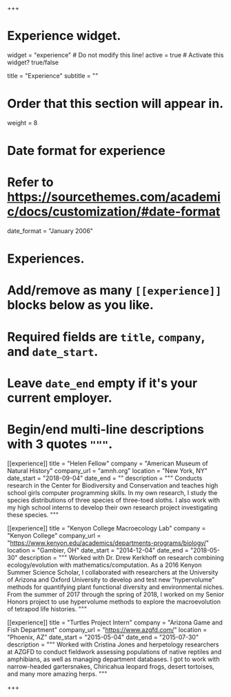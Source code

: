 +++
# Experience widget.
widget = "experience"  # Do not modify this line!
active = true  # Activate this widget? true/false

title = "Experience"
subtitle = ""

# Order that this section will appear in.
weight = 8

# Date format for experience
#   Refer to https://sourcethemes.com/academic/docs/customization/#date-format
date_format = "January 2006"

# Experiences.
#   Add/remove as many `[[experience]]` blocks below as you like.
#   Required fields are `title`, `company`, and `date_start`.
#   Leave `date_end` empty if it's your current employer.
#   Begin/end multi-line descriptions with 3 quotes `"""`.
[[experience]]
  title = "Helen Fellow"
  company = "American Museum of Natural History"
  company_url = "amnh.org"
  location = "New York, NY"
  date_start = "2018-09-04"
  date_end = ""
  description = """
  Conducts research in the Center for Biodiversity and Conservation and teaches high school girls computer programming skills. In my own research, I study the species distributions of three species of three-toed sloths. I also work with my high school interns to develop their own research project investigating these species.
  """

[[experience]]
  title = "Kenyon College Macroecology Lab"
  company = "Kenyon College"
  company_url = "https://www.kenyon.edu/academics/departments-programs/biology/"
  location = "Gambier, OH"
  date_start = "2014-12-04"
  date_end = "2018-05-30"
  description = """
  Worked with Dr. Drew Kerkhoff on research combining ecology/evolution with mathematics/computation. As a 2016 Kenyon Summer Science Scholar, I collaborated with researchers at the University of Arizona and Oxford University to develop and test new “hypervolume” methods for quantifying plant functional diversity and environmental niches. From the summer of 2017 through the spring of 2018, I worked on my Senior Honors project to use hypervolume methods to explore the macroevolution of tetrapod life histories.
  """
  
[[experience]]
  title = "Turtles Project Intern"
  company = "Arizona Game and Fish Department"
  company_url = "https://www.azgfd.com/"
  location = "Phoenix, AZ"
  date_start = "2015-05-04"
  date_end = "2015-07-30"
  description = """
  Worked with Cristina Jones and herpetology researchers at AZGFD to conduct fieldwork assessing populations of native reptiles and amphibians, as well as managing department databases. I got to work with narrow-headed gartersnakes, Chiricahua leopard frogs, desert tortoises, and many more amazing herps.
  """

+++
